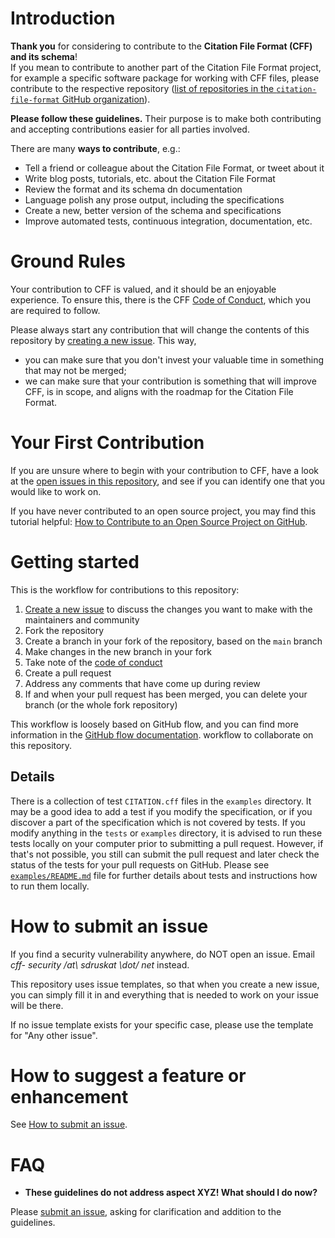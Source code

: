 # Introduction

**Thank you** for considering to contribute to the **Citation File Format (CFF) and its schema**!  
If you mean to contribute to another part of the Citation File Format project, 
for example a specific software package for working with CFF files,
please contribute to the respective repository ([list of repositories in the `citation-file-format` GitHub organization](https://github.com/orgs/citation-file-format/repositories)).

**Please follow these guidelines.** Their purpose is to make both contributing and accepting contributions easier for all parties involved.

There are many **ways to contribute**, e.g.:

- Tell a friend or colleague about the Citation File Format, or tweet about it
- Write blog posts, tutorials, etc. about the Citation File Format
- Review the format and its schema dn documentation
- Language polish any prose output, including the specifications
- Create a new, better version of the schema and specifications
- Improve automated tests, continuous integration, documentation, etc.

# Ground Rules

Your contribution to CFF is valued, and it should be an enjoyable experience.
To ensure this, there is the CFF 
[Code of Conduct](https://github.com/citation-file-format/citation-file-format/blob/master/CODE_OF_CONDUCT.md), which you are required to follow.

Please always start any contribution that will change the contents of this repository by [creating a new issue](https://github.com/citation-file-format/citation-file-format/issues/new/choose). 
This way, 

- you can make sure that you don't invest your valuable time in something that may not be merged;
- we can make sure that your contribution is something that will improve CFF, 
is in scope, 
and aligns with the roadmap for the Citation File Format.

# Your First Contribution

If you are unsure where to begin with your contribution to CFF, have a look at the
[open issues in this repository](https://github.com/citation-file-format/citation-file-format/issues), 
and see if you can identify one that you would like to work on.

If you have never contributed to an open source project, you may find this tutorial helpful:
[How to Contribute to an Open Source Project on GitHub](https://app.egghead.io/playlists/how-to-contribute-to-an-open-source-project-on-github).

# Getting started

This is the workflow for contributions to this repository:

1. [Create a new issue](https://github.com/citation-file-format/citation-file-format/issues/new/choose) 
to discuss the changes you want to make with the maintainers and community
2. Fork the repository
3. Create a branch in your fork of the repository, based on the `main` branch
4. Make changes in the new branch in your fork
5. Take note of the [code of conduct](https://github.com/citation-file-format/citation-file-format/blob/main/CODE_OF_CONDUCT.md)
6. Create a pull request
7. Address any comments that have come up during review
8. If and when your pull request has been merged, you can delete your branch (or the whole fork repository)

This workflow is loosely based on GitHub flow, and you can find more information in the [GitHub flow documentation](https://docs.github.com/en/get-started/quickstart/github-flow).
workflow to collaborate on this repository. 

## Details

There is a collection of test `CITATION.cff` files in the `examples` directory.
It may be a good idea to add a test if you modify the specification,
or if you discover a part of the specification which is not covered
by tests. If you modify anything in the `tests` or `examples` directory, it is
advised to run these tests locally on your computer prior to submitting
a pull request. However, if that's not possible, you still can submit
the pull request and later check the status of the tests for your
pull requests on GitHub. Please see [`examples/README.md`](examples/README.md) file for further
details about tests and instructions how to run them locally.

<!--
TODO Include a link to README.dev.md here once it exists! 
See https://github.com/citation-file-format/citation-file-format/issues/301
-->

# How to submit an issue

If you find a security vulnerability anywhere, do NOT open an issue. Email *cff-
security /at\ sdruskat \dot/ net* instead.

This repository uses issue templates, so that when
you create a new issue, you can simply fill it in and everything that is
needed to work on your issue will be there.

If no issue template exists for your specific case, please use the template for "Any other issue".

# How to suggest a feature or enhancement

See [How to submit an issue](#how-to-submit-an-issue).

# FAQ

- **These guidelines do not address aspect XYZ! What should I do now?**

Please [submit an issue](https://github.com/citation-file-format/citation-file-format/issues/new/choose), 
asking for clarification and addition to the guidelines.
